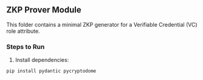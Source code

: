 ## ZKP Prover Module

This folder contains a minimal ZKP generator for a Verifiable Credential (VC) role attribute.

### Steps to Run

1. Install dependencies:
```bash
pip install pydantic pycryptodome
